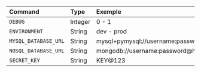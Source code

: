 | Command                | Type      | Exemple                                          |
|:---------------------- |:--------- | :----------------------------------------------- | 
| ``DEBUG``              | Integer   | 0 - 1                                            |
| ``ENVIRONMENT``        | String    | dev - prod                                       |
| ``MYSQL_DATABASE_URL`` | String    | mysql+pymysql://username:password@host/database  |
| ``NOSQL_DATABASE_URL`` | String    | mongodb://username:password@host                 |
| ``SECRET_KEY``         | String    | KEY@123                                          |
